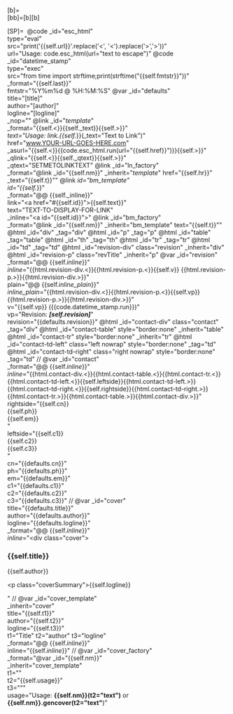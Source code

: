 [b]=<br />
[bb]=[b][b]
    
[SP]=&nbsp;
@code _id="esc_html"\
      type="eval"\
      src="print('{{self.url}}'.replace('<', '&lt;').replace('>','&gt;'))"\
      url="Usage: code.esc_html(url=\"text to escape\")"
@code _id="datetime_stamp"\
      type="exec"\
      src="from time import strftime;print(strftime(\"{{self.fmtstr}}\"))"\
      _format="{{self.last}}"\
      fmtstr="%Y%m%d @ %H:%M:%S"
@var _id="defaults"\
     title="[title]"\
     author="[author]"\
     logline="[logline]"\
     _nop=""
@link _id="_template_" \
      _format="{{self.<}}{{self._text}}{{self.>}}" \
      _text="Usage: link.{{self._}}(_text=\"Text to Link\")" \
      href="www.YOUR-URL-GOES-HERE.com" \
      _asurl="{{self.<}}{{code.esc_html.run(url=\"{{self.href}}\")}}{{self.>}}" \
      _qlink="{{self.<}}{{self._qtext}}{{self.>}}" \
      _qtext="SETMETOLINKTEXT"
@link _id="ln_factory" \
      _format="@link _id=\"{{self.nm}}\" _inherit=\"_template_\" href=\"{{self.hr}}\" \
      _text=\"{{self.t}}\""
@link _id="bm_template" \
      id="{{self._}}" \
      _format="@@ {{self._inline}}" \
      link="<a href=\"#{{self.id}}\">{{self.text}}</a>" \
      text="TEXT-TO-DISPLAY-FOR-LINK"   \
      _inline="<a id=\"{{self.id}}\"></a>"
@link _id="bm_factory" \
      _format="@link _id=\"{{self.nm}}\" _inherit=\"bm_template\" text=\"{{self.t}}\""
@html _id="div" _tag="div"
@html _id="p" _tag="p"
@html _id="table" _tag="table"
@html _id="th" _tag="th"
@html _id="tr" _tag="tr"
@html _id="td" _tag="td"
@html _id="revision-div" class="revision" _inherit="div"
@html _id="revision-p" class="revTitle" _inherit="p"
@var _id="revision" \
     _format="@@ {{self._inline_}}" \
     _inline_="{{html.revision-div.<}}{{html.revision-p.<}}{{self.v}} {{html.revision-p.>}}{{html.revision-div.>}}" \
     plain="@@ {{self._inline_plain_}}"\
     _inline_plain_="{{html.revision-div.<}}{{html.revision-p.<}}{{self.vp}}{{html.revision-p.>}}{{html.revision-div.>}}" \
     v="{{self.vp}} ({{code.datetime_stamp.run}})" \
     vp="Revision: ***[self.revision]***" \
     revision="{{defaults.revision}}"
@html _id="contact-div" class="contact" _tag="div"
@html _id="contact-table" style="border:none" _inherit="table"
@html _id="contact-tr" style="border:none" _inherit="tr"
@html _id="contact-td-left" class="left nowrap" style="border:none" _tag="td"
@html _id="contact-td-right" class="right nowrap" style="border:none" _tag="td"
//
@var _id="contact" \
     _format="@@ {{self._inline_}}"\
     _inline_="{{html.contact-div.<}}{{html.contact-table.<}}{{html.contact-tr.<}}{{html.contact-td-left.<}}{{self.leftside}}{{html.contact-td-left.>}}{{html.contact-td-right.<}}{{self.rightside}}{{html.contact-td-right.>}}{{html.contact-tr.>}}{{html.contact-table.>}}{{html.contact-div.>}}" \
     rightside="{{self.cn}}<br />{{self.ph}}<br />{{self.em}}<br />" \
     leftside="{{self.c1}}<br />{{self.c2}}<br />{{self.c3}}<br />" \
     cn="{{defaults.cn}}" \
     ph="{{defaults.ph}}" \
     em="{{defaults.em}}" \
     c1="{{defaults.c1}}" \
     c2="{{defaults.c2}}" \
     c3="{{defaults.c3}}"
//
@var _id="cover"\
     title="{{defaults.title}}" \
     author="{{defaults.author}}" \
     logline="{{defaults.logline}}" \
     _format="@@ {{self._inline_}}" \
     _inline_="<div class=\"cover\"><h3>{{self.title}}</h3><p>{{self.author}}</p><p class=\"coverSummary\">{{self.logline}}</p></div>"
//
@var _id="cover_template" \
     _inherit="cover" \
     title="{{self.t1}}" \
     author="{{self.t2}}" \
     logline="{{self.t3}}" \
     t1="Title" t2="author" t3="logline" \
     _format="@@ {{self._inline_}}" \
     inline="{{self._inline_}}"
//
@var _id="cover_factory" \
      _format="@var _id=\"{{self.nm}}\" \
      _inherit=\"cover_template\" \
      t1=\"\" \
      t2=\"{{self.usage}}\" \
      t3=\"\"" \
     usage="Usage: **{{self.nm}}(t2=&quot;text&quot;)** or **{{self.nm}}.gencover(t2=&quot;text&quot;**)"
